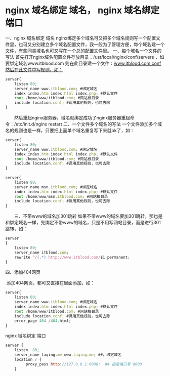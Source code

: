 # nginx 域名绑定 域名， nginx 域名绑定 端口

一、nginx 域名绑定 域名 nginx绑定多个域名可又把多个域名规则写一个配置文件里，也可又分别建立多个域名配置文件，我一般为了管理方便，每个域名建一个文件，有些同类域名也可又写在一个总的配置文件里。 一、每个域名一个文件的写法    首先打开nginx域名配置文件存放目录：/usr/local/nginx/conf/servers ，如要绑定域名www.itblood.com 则在此目录建一个文件：www.itblood.com.conf然后在此文件中写规则，如：

```javascript
server{
    listen 80;
    server_name www.itblood.com; #绑定域名
    index index.htm index.html index.php; #默认文件
    root /home/www/itblood.com; #网站根目录
    include location.conf; #调用其他规则，也可去除
}
```

　　然后重起nginx服务器，域名就绑定成功了nginx服务器重起命令：/etc/init.d/nginx restart 二、一个文件多个域名的写法 一个文件添加多个域名的规则也是一样，只要把上面单个域名重复写下来就ok了，如：

```javascript
server{
    listen 80;
    server_name www.itblood.com; #绑定域名
    index index.htm index.html index.php; #默认文件
    root /home/www/itblood.com; #网站根目录
    include location.conf; #调用其他规则，也可去除
}
 
server{
    listen 80;
    server_name msn.itblood.com; #绑定域名
    index index.htm index.html index.php; #默认文件
    root /home/www/msn.itblood.com; #网站根目录
    include location.conf; #调用其他规则，也可去除
}
```

　　三、不带www的域名加301跳转 如果不带www的域名要加301跳转，那也是和绑定域名一样，先绑定不带www的域名，只是不用写网站目录，而是进行301跳转，如：

```javascript
server
{
    listen 80;
    server_name itblood.com;
    rewrite ^/(.*) http://www.itblood.com/$1 permanent;
}
```

四、添加404网页

​    添加404网页，都可又直接在里面添加，如：

```javascript
server{
    listen 80;
    server_name www.itblood.com; #绑定域名
    index index.htm index.html index.php; #默认文件
    root /home/www/itblood.com; #网站根目录
    include location.conf; #调用其他规则，也可去除
    error_page 404 /404.html;
}
```

nginx 域名绑定 端口

```javascript
server {
    listen  80;  
    server_name taqing.me www.taqing.me; ##，绑定域名
    location / {  
         proxy_pass http://127.0.0.1:8000;  ## 指定端口号 8000
    }  
```